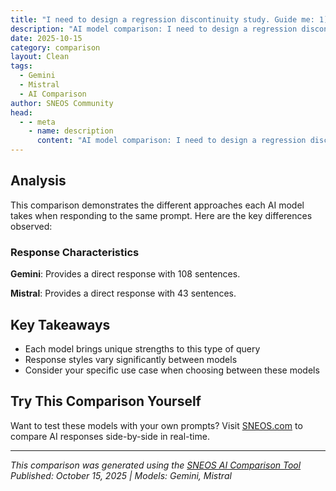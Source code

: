 ```yaml
---
title: "I need to design a regression discontinuity study. Guide me: 1) Identify assignment variable with clear cutoff"
description: "AI model comparison: I need to design a regression discontinuity study. Guide me: 1) Identify assignment variable with cl..."
date: 2025-10-15
category: comparison
layout: Clean
tags:
  - Gemini
  - Mistral
  - AI Comparison
author: SNEOS Community
head:
  - - meta
    - name: description
      content: "AI model comparison: I need to design a regression discontinuity study. Guide me: 1) Identify assignment variable with clear cutoff..."
---
```


<ChatComparison
  title="I need to design a regression discontinuity study. Guide me: 1) Identify assignment variable with clear cutoff"
  prompt="I need to design a regression discontinuity study. Guide me: 1) Identify assignment variable with clear cutoff"
  :responses='{"Gemini": "Great! Identifying the assignment variable with a clear cutoff is the absolute cornerstone of a successful Regression Discontinuity (RD) study.\n\n### What is an Assignment Variable in RD?\n\nThe **assignment variable** (also known as the \u0022running variable,\u0022 \u0022forcing variable,\u0022 or \u0022score\u0022) is a **continuous** variable that determines who receives the \u0022treatment\u0022 (the intervention, policy, or program of interest) and who does not.\n\nThe **clear cutoff** is a specific point on this continuous variable. Individuals who fall on one side of this cutoff receive the treatment, while those on the other side do not. The crucial insight of RD is that individuals *just above* and *just below* the cutoff are very similar in all unobserved characteristics, making the \u0022treatment\u0022 status effectively random at that point.\n\n---\n\n### Examples of Assignment Variables with Clear Cutoffs:\n\nHere are common categories and specific examples to get your ideas flowing. Think about the **variable**, the **cutoff**, and the resulting **treatment**:\n\n**1. Education \u0026 Academic Performance:**\n\n*   **Assignment Variable:** Standardized test score (e.g., state achievement test, college entrance exam, end-of-course grade).\n    *   **Cutoff:** A specific score needed to pass, qualify for an advanced program, receive a scholarship, or avoid remedial classes.\n    *   **Treatment:** Enrollment in an advanced math class, receipt of a merit scholarship, placement in a remedial reading program, promotion to the next grade.\n    *   **Outcome:** Future academic performance, college enrollment, earnings.\n*   **Assignment Variable:** GPA or course average.\n    *   **Cutoff:** A specific GPA threshold for academic probation, dean\u0027s list, or eligibility for certain extracurriculars.\n    *   **Treatment:** Being placed on academic probation, receiving special counseling, being eligible for a sports team.\n    *   **Outcome:** Future GPA, graduation rates, disciplinary actions.\n*   **Assignment Variable:** Student attendance rate.\n    *   **Cutoff:** A percentage (e.g., 90%) below which interventions are triggered.\n    *   **Treatment:** Mandatory parent-teacher conferences, truancy officer visits, eligibility for school events.\n    *   **Outcome:** Improved attendance, academic performance.\n\n**2. Public Policy \u0026 Social Programs:**\n\n*   **Assignment Variable:** Income level (e.g., household income, individual earnings).\n    *   **Cutoff:** The official poverty line, a specific income threshold for eligibility for social welfare programs, housing subsidies, or food stamps.\n    *   **Treatment:** Receipt of food stamps, eligibility for Medicaid, access to public housing, tax credits.\n    *   **Outcome:** Health outcomes, consumption patterns, employment.\n*   **Assignment Variable:** Age (e.g., years, months).\n    *   **Cutoff:** Legal drinking age, voting age, minimum age for specific social security benefits, age for school entry.\n    *   **Treatment:** Legally allowed to drink alcohol, vote, receive retirement benefits, start kindergarten.\n    *   **Outcome:** Alcohol-related accidents, voter turnout, health spending, educational attainment.\n*   **Assignment Variable:** Disability score / Severity index.\n    *   **Cutoff:** A score determining eligibility for disability benefits or specific support services.\n    *   **Treatment:** Receiving disability payments, access to specific medical equipment or therapy.\n    *   **Outcome:** Employment, health status, quality of life.\n\n**3. Health \u0026 Medical Interventions:**\n\n*   **Assignment Variable:** Medical test score or biomarker (e.g., blood pressure reading, cholesterol level, BMI, A1C score for diabetes).\n    *   **Cutoff:** A specific level that triggers a diagnosis or treatment protocol (e.g., hypertension diagnosis, pre-diabetes, obesity).\n    *   **Treatment:** Prescription of medication (e.g., statins, blood pressure medication), referral to a specialist, enrollment in a weight management program.\n    *   **Outcome:** Future health outcomes (heart attack, stroke, weight loss), healthcare costs.\n*   **Assignment Variable:** Disease severity score (e.g., a mental health assessment score, cancer staging score).\n    *   **Cutoff:** A score dictating eligibility for a specific type of therapy, surgery, or palliative care.\n    *   **Treatment:** Receiving a particular surgical procedure, intensive psychotherapy, hospice care.\n    *   **Outcome:** Mortality, quality of life, recurrence rates.\n\n**4. Finance \u0026 Economics:**\n\n*   **Assignment Variable:** Credit score.\n    *   **Cutoff:** A score determining eligibility for a loan, a specific interest rate, or a particular credit card product.\n    *   **Treatment:** Receiving a loan, getting a lower interest rate, qualifying for a premium credit card.\n    *   **Outcome:** Debt levels, bankruptcies, spending patterns.\n*   **Assignment Variable:** Company revenue/profit.\n    *   **Cutoff:** A threshold determining eligibility for small business subsidies, specific tax breaks, or increased regulatory scrutiny.\n    *   **Treatment:** Receiving a government subsidy, lower tax burden, undergoing a more rigorous audit.\n    *   **Outcome:** Business growth, employment, investment.\n\n**5. Other Contexts:**\n\n*   **Assignment Variable:** Judge\u0027s \u0022leniency score\u0022 or a criminal risk assessment score.\n    *   **Cutoff:** A score that dictates sentencing guidelines or parole eligibility.\n    *   **Treatment:** Longer vs. shorter prison sentence, being granted parole.\n    *   **Outcome:** Recidivism rates, future employment.\n*   **Assignment Variable:** Election vote share (e.g., incumbent\u0027s vote share).\n    *   **Cutoff:** 50% (winning vs. losing).\n    *   **Treatment:** Winning the election (being in office).\n    *   **Outcome:** Future policy decisions, economic growth, re-election chances. (Note: this is sometimes considered a \u0022fuzzy\u0022 RD if the *actual* assignment isn\u0027t perfectly deterministic at 50% due to recounts, ties, etc., but often treated as sharp).\n\n---\n\n### Key Characteristics of a *Good* Assignment Variable for RD:\n\nAs you consider your options, keep these in mind:\n\n1.  **Truly Continuous or Quasi-Continuous:** It needs to be a variable where people can fall *just above* or *just below* the cutoff. Discrete variables with few values don\u0027t work well.\n2.  **Clear, Unambiguous Cutoff:** There must be a definite, known point where treatment status changes. No fuzzy lines or subjective interpretations.\n3.  **Deterministic Assignment (for Sharp RD):** Crossing the cutoff *must* perfectly determine treatment status. If treatment is only *more likely* after crossing the cutoff, that\u0027s a \u0022Fuzzy RD\u0022 design, which is more complex but also valid.\n4.  **No Manipulation Around the Cutoff:** Individuals (or those who assign treatment) should not be able to precisely manipulate their score to fall on one side of the cutoff versus the other *just barely*. For example, if students know a specific score gets them into an honors class, they might try harder to achieve *exactly* that score, or teachers might inflate grades for students just below. This introduces selection bias.\n5.  **Relevance of the Cutoff ONLY for Treatment:** The cutoff itself should not directly affect the outcome *except* through its impact on treatment status. For example, if turning 18 makes you eligible to vote *and* receive a specific government grant unrelated to voting, that\u0027s problematic.\n\n---\n\n**To help you further, tell me:**\n\n*   **What general domain or area are you interested in studying?** (e.g., education, health, public policy, economics, criminal justice, etc.)\n*   **What kind of \u0022treatment\u0022 or intervention are you thinking about?** (e.g., a specific program, a policy change, a medical procedure).\n\nOnce I have a sense of your interests, I can help you brainstorm more targeted assignment variables!", "Mistral": "Designing a regression discontinuity (RD) study involves several key steps. Let\u0027s start with identifying an assignment variable with a clear cutoff.\n\n### Step 1: Identify the Assignment Variable with a Clear Cutoff\n\n#### What is an Assignment Variable?\nThe assignment variable is the continuous variable that determines whether an individual or unit receives the treatment or not. It should have a clear and exogenous cutoff point that separates the treated group from the control group.\n\n#### Criteria for a Good Assignment Variable:\n1. **Continuous**: The variable should be continuous, meaning it can take on a range of values.\n2. **Clear Cutoff**: There should be a well-defined threshold or cutoff point that determines treatment assignment.\n3. **Exogenous**: The cutoff should be determined by factors outside the control of the individuals or units being studied.\n4. **Manipulable**: The variable should be something that can be manipulated or influenced by policy or intervention.\n\n#### Examples of Assignment Variables:\n1. **Test Scores**: In educational settings, test scores are often used to determine eligibility for programs. For example, students scoring above a certain threshold might be eligible for a scholarship.\n2. **Age**: Age can be used as an assignment variable, such as eligibility for retirement benefits at a certain age.\n3. **Income**: Income levels can determine eligibility for social programs, such as welfare benefits.\n4. **Geographic Location**: Distance from a certain point (e.g., a hospital) can determine eligibility for services.\n\n#### Steps to Identify the Assignment Variable:\n1. **Understand the Context**: Familiarize yourself with the policy, program, or intervention you are studying. Understand how eligibility is determined.\n2. **Identify the Cutoff**: Determine the specific threshold or cutoff point that separates the treated group from the control group.\n3. **Check for Manipulation**: Ensure that the cutoff is exogenous and not influenced by the individuals or units being studied.\n4. **Validate the Variable**: Ensure that the assignment variable is continuous and that the cutoff is clear and well-defined.\n\n#### Example:\nSuppose you are studying the impact of a scholarship program on academic performance. The assignment variable could be the score on a standardized test, with a cutoff score of 70. Students scoring 70 or above receive the scholarship, while those scoring below 70 do not.\n\n### Next Steps:\nOnce you have identified the assignment variable and the clear cutoff, the next steps in designing your RD study include:\n\n1. **Collect Data**: Gather data on the assignment variable, the outcome variable, and any relevant covariates.\n2. **Analyze the Data**: Use statistical methods to analyze the data and estimate the treatment effect.\n3. **Interpret the Results**: Interpret the findings and draw conclusions about the impact of the treatment.\n\nWould you like guidance on the next steps, such as data collection or analysis?"}' published-date="{DateTime.UtcNow:HH:mm}"
/>

## Analysis

This comparison demonstrates the different approaches each AI model takes when responding to the same prompt. Here are the key differences observed:

### Response Characteristics

**Gemini**: Provides a direct response with 108 sentences. 

**Mistral**: Provides a direct response with 43 sentences. 

## Key Takeaways

- Each model brings unique strengths to this type of query
- Response styles vary significantly between models
- Consider your specific use case when choosing between these models

## Try This Comparison Yourself

Want to test these models with your own prompts? Visit [SNEOS.com](https://sneos.com) to compare AI responses side-by-side in real-time.

---

*This comparison was generated using the [SNEOS AI Comparison Tool](https://sneos.com)*
*Published: October 15, 2025 | Models: Gemini, Mistral*
